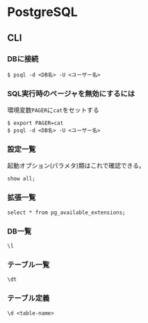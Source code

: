 # PostgreSQL

## CLI

### DBに接続

```console
$ psql -d <DB名> -U <ユーザー名>
```

### SQL実行時のページャを無効にするには

環境変数`PAGER`に`cat`をセットする

```console
$ export PAGER=cat
$ psql -d <DB名> -U <ユーザー名>
```

### 設定一覧

起動オプション(パラメタ)類はこれで確認できる。

```console
show all;
```

### 拡張一覧

```console
select * from pg_available_extensions;
```

### DB一覧

```console
\l
```

### テーブル一覧

```console
\dt
```

### テーブル定義

```console
\d <table-name>
```

